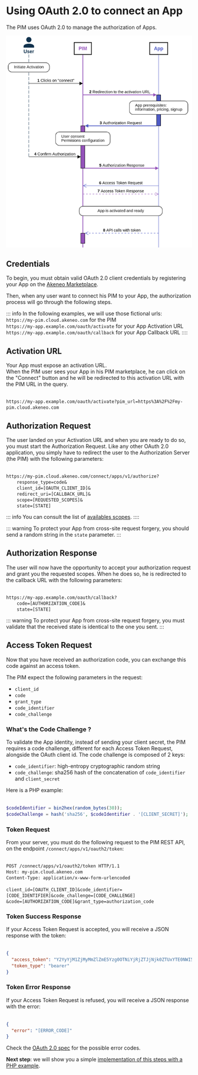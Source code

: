 # Using OAuth 2.0 to connect an App

The PIM uses OAuth 2.0 to manage the authorization of Apps.

![App activation diagram](../img/apps/app-activation-sequence-diagram.png)


## Credentials

To begin, you must obtain valid OAuth 2.0 client credentials by registering your App on the
[Akeneo Marketplace](https://marketplace.akeneo.com/node/add/extension).

Then, when any user want to connect his PIM to your App, the authorization process will go through the following steps.

::: info
In the following examples, we will use those fictional urls:  
`https://my-pim.cloud.akeneo.com` for the PIM  
`https://my-app.example.com/oauth/activate` for your App Activatio*n* URL  
`https://my-app.example.com/oauth/callback` for your App Callback URL
::::

## Activation URL

Your App must expose an activation URL.  
When the PIM user sees your App in his PIM marketplace, he can click on the "Connect" button
and he will be redirected to this activation URL with the PIM URL in the query.

```

https://my-app.example.com/oauth/activate?pim_url=https%3A%2F%2Fmy-pim.cloud.akeneo.com
```

## Authorization Request

The user landed on your Activation URL and when you are ready to do so, you must start the Authorization Request.
Like any other OAuth 2.0 application, you simply have to redirect the user to the Authorization Server (the PIM)
with the following parameters:

```

https://my-pim.cloud.akeneo.com/connect/apps/v1/authorize?
    response_type=code&
    client_id=[OAUTH_CLIENT_ID]&
    redirect_uri=[CALLBACK_URL]&
    scope=[REQUESTED_SCOPES]&
    state=[STATE]
```

::: info
You can consult the list of [availables scopes](/apps/oauth2-scopes.html#supported-scopes).
::::

::: warning
To protect your App from cross-site request forgery, you should send a random string in the `state` parameter.
:::

## Authorization Response

The user will now have the opportunity to accept your authorization request and grant you the requested scopes.
When he does so, he is redirected to the callback URL with the following parameters:

```

https://my-app.example.com/oauth/callback?
    code=[AUTHORIZATION_CODE]&
    state=[STATE]
```

::: warning
To protect your App from cross-site request forgery, you must validate that the received state is identical
to the one you sent.
:::

## Access Token Request

Now that you have received an authorization code, you can exchange this code against an access token.

The PIM expect the following parameters in the request: 
- `client_id`
- `code`
- `grant_type`
- `code_identifier`
- `code_challenge`

### What's the Code Challenge ?

To validate the App identity, instead of sending your client secret, the PIM requires a code challenge, 
different for each Access Token Request, alongside the OAuth client id.
The code challenge is composed of 2 keys:
- `code_identifier`: high-entropy cryptographic random string
- `code_challenge`: sha256 hash of the concatenation of `code_identifier` and `client_secret`

Here is a PHP example:
```php

$codeIdentifier = bin2hex(random_bytes(30));
$codeChallenge = hash('sha256', $codeIdentifier . '[CLIENT_SECRET]');
```

### Token Request

From your server, you must do the following request to the PIM REST API,
on the endpoint `/connect/apps/v1/oauth2/token`:

```

POST /connect/apps/v1/oauth2/token HTTP/1.1
Host: my-pim.cloud.akeneo.com
Content-Type: application/x-www-form-urlencoded

client_id=[OAUTH_CLIENT_ID]&code_identifier=[CODE_IDENTIFIER]&code_challenge=[CODE_CHALLENGE]
&code=[AUTHORIZATION_CODE]&grant_type=authorization_code
```

### Token Success Response

If your Access Token Request is accepted, you will receive a JSON response with the token:

```json

{
  "access_token": "Y2YyYjM1ZjMyMmZlZmE5Yzg0OTNiYjRjZTJjNjk0ZTUxYTE0NWI5Zm",
  "token_type": "bearer"
}
```

### Token Error Response

If your Access Token Request is refused, you will receive a JSON response with the error:

```json

{
  "error": "[ERROR_CODE]"
}
```

Check the [OAuth 2.0 spec](https://datatracker.ietf.org/doc/html/rfc6749#section-4.1.2.1) for the possible error codes.

**Next step**: we will show you a simple [implementation of this steps with a PHP example](/apps/create-app-in-php.html).
